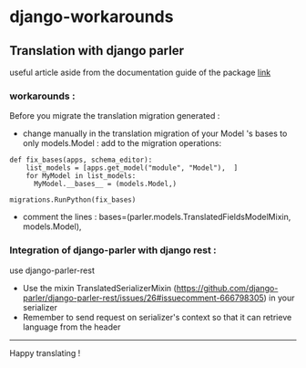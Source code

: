 # django-workarounds

## Translation with django parler  
useful article aside from the documentation guide of the package [link](https://phrase.com/blog/posts/website-i18n-with-django-rest-framework-and-django-parler/)
### workarounds  : 
Before you migrate the translation migration generated :
* change  manually in the translation migration of your Model 's  bases to only models.Model :
add to the migration operations:
``` 
def fix_bases(apps, schema_editor): 
    list_models = [apps.get_model("module", "Model"),  ]
    for MyModel in list_models:
      MyModel.__bases__ = (models.Model,)
```
    migrations.RunPython(fix_bases) 

* comment the lines :   bases=(parler.models.TranslatedFieldsModelMixin, models.Model), 

### Integration of django-parler with django rest :
use  django-parler-rest
* Use the mixin TranslatedSerializerMixin (https://github.com/django-parler/django-parler-rest/issues/26#issuecomment-666798305)  in your serializer
* Remember to send request on serializer's context  so that it can retrieve language from the header


----
Happy translating !
